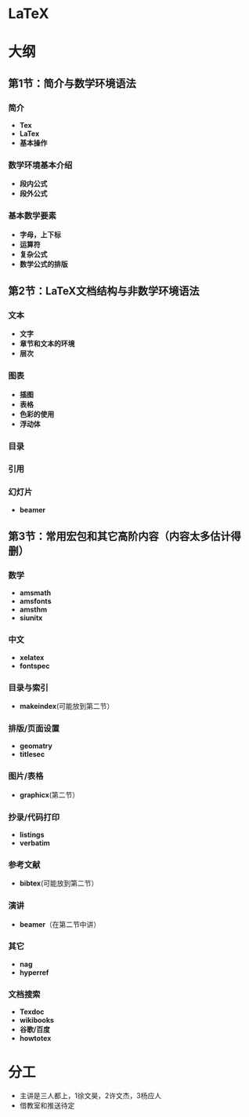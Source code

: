 # LaTeX

# 大纲

## 第1节：简介与数学环境语法
### 简介
- **Tex**
- **LaTex**
- **基本操作**

### 数学环境基本介绍
- **段内公式**
- **段外公式**

### 基本数学要素
- **字母，上下标**
- **运算符**
- **复杂公式**
- **数学公式的排版**



## 第2节：LaTeX文档结构与非数学环境语法

### 文本
- **文字**
- **章节和文本的环境**
- **层次**

### 图表
- **插图**
- **表格**
- **色彩的使用**
- **浮动体**

### 目录

### 引用

### 幻灯片
- **beamer**

## 第3节：常用宏包和其它高阶内容（内容太多估计得删）

### 数学
- **amsmath**
- **amsfonts**
- **amsthm**
- **siunitx**

### 中文
- **xelatex**
- **fontspec**

### 目录与索引
- **makeindex**(可能放到第二节）

### 排版/页面设置
- **geomatry**
- **titlesec**


### 图片/表格
- **graphicx**(第二节）

### 抄录/代码打印
- **listings**
- **verbatim**

### 参考文献
- **bibtex**(可能放到第二节）

### 演讲
- **beamer**（在第二节中讲）

### 其它
- **nag**
- **hyperref**
### 文档搜索
- **Texdoc**
- **wikibooks**
- **谷歌/百度**
- **howtotex**

# 分工

* 主讲是三人都上，1徐文昊，2许文杰，3杨应人
* 借教室和推送待定
